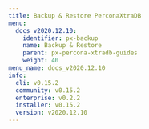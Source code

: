 ```yaml
---
title: Backup & Restore PerconaXtraDB
menu:
  docs_v2020.12.10:
    identifier: px-backup
    name: Backup & Restore
    parent: px-percona-xtradb-guides
    weight: 40
menu_name: docs_v2020.12.10
info:
  cli: v0.15.2
  community: v0.15.2
  enterprise: v0.2.2
  installer: v0.15.2
  version: v2020.12.10
---
```


